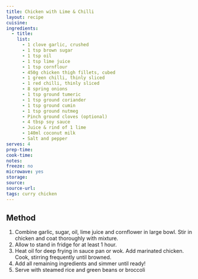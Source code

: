 ```yaml
---
title: Chicken with Lime & Chilli
layout: recipe
cuisine: 
ingredients:
  - title:
    list:
      - 1 clove garlic, crushed
      - 1 tsp brown sugar
      - 1 tsp oil
      - 1 tsp lime juice
      - 1 tsp cornflour
      - 450g chicken thigh fillets, cubed
      - 1 green chilli, thinly sliced
      - 1 red chilli, thinly sliced
      - 8 spring onions
      - 1 tsp ground tumeric
      - 1 tsp ground coriander
      - 1 tsp ground cumin
      - 1 tsp ground nutmeg
      - Pinch ground cloves (optional)
      - 4 tbsp soy sauce
      - Juice & rind of 1 lime
      - 140ml coconut milk
      - Salt and pepper
serves: 4
prep-time: 
cook-time: 
notes: 
freeze: no
microwave: yes
storage:
source: 
source-url: 
tags: curry chicken
---
```


## Method
1. Combine garlic, sugar, oil, lime juice and cornflower in large bowl. Stir in chicken and coat thoroughly with mixture. 
1. Allow to stand in fridge for at least 1 hour.
1. Heat oil for deep frying in sauce pan or wok. Add marinated chicken. Cook, stirring frequently until browned.
1. Add all remaining ingredients and simmer until ready!
1. Serve with steamed rice and green beans or broccoli